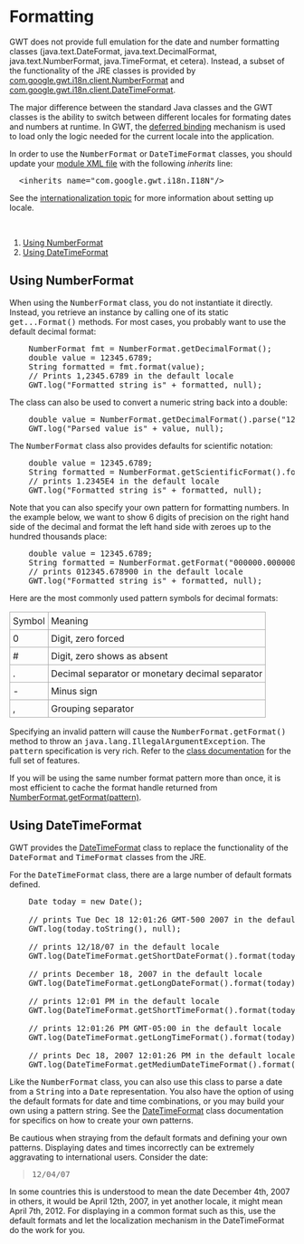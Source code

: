 Formatting
===

<p>GWT does not provide full emulation for the date and number formatting classes (java.text.DateFormat, java.text.DecimalFormat, java.text.NumberFormat, java.TimeFormat, et
cetera). Instead, a subset of the functionality of the JRE classes is provided by <a href="/javadoc/latest/com/google/gwt/i18n/client/NumberFormat.html">com.google.gwt.i18n.client.NumberFormat</a> and <a href="/javadoc/latest/com/google/gwt/i18n/client/DateTimeFormat.html">com.google.gwt.i18n.client.DateTimeFormat</a>.</p>

<p>The major difference between the standard Java classes and the GWT classes is the ability to switch between different locales for formating dates and numbers at runtime. In
GWT, the <a href="DevGuideCodingBasics.html#DevGuideDeferredBinding">deferred binding</a> mechanism is used to load only the logic needed for the current locale into the
application.</p>

<p>In order to use the <tt>NumberFormat</tt> or <tt>DateTimeFormat</tt> classes, you should update your <a href="DevGuideOrganizingProjects.html#DevGuideModuleXml.html">module XML file</a> with
the following <i>inherits</i> line:</p>

<pre class="prettyprint">
  &lt;inherits name=&quot;com.google.gwt.i18n.I18N&quot;/&gt;
</pre>

<p>See the <a href="DevGuideI18n.html">internationalization topic</a> for more information about setting up locale.</p>
<br>

<ol class="toc" id="pageToc">
  <li><a href="#numberformat">Using NumberFormat</a></li>
  <li><a href="#datetimeformat">Using DateTimeFormat</a></li>
</ol>

<h2 id="numberformat">Using NumberFormat</h2>

<p>When using the <tt>NumberFormat</tt> class, you do not instantiate it directly. Instead, you retrieve an instance by calling one of its static <tt>get...Format()</tt> methods.
For most cases, you probably want to use the default decimal format:</p>

<pre class="prettyprint">
    NumberFormat fmt = NumberFormat.getDecimalFormat();
    double value = 12345.6789;
    String formatted = fmt.format(value);
    // Prints 1,2345.6789 in the default locale
    GWT.log(&quot;Formatted string is&quot; + formatted, null);
</pre>

<p>The class can also be used to convert a numeric string back into a double:</p>

<pre class="prettyprint">
    double value = NumberFormat.getDecimalFormat().parse(&quot;12345.6789&quot;);
    GWT.log(&quot;Parsed value is&quot; + value, null);
</pre>

<p>The <tt>NumberFormat</tt> class also provides defaults for scientific notation:</p>

<pre class="prettyprint">
    double value = 12345.6789;
    String formatted = NumberFormat.getScientificFormat().format(value);
    // prints 1.2345E4 in the default locale
    GWT.log(&quot;Formatted string is&quot; + formatted, null);
</pre>

<p>Note that you can also specify your own pattern for formatting numbers. In the example below, we want to show 6 digits of precision on the right hand side of the decimal and
format the left hand side with zeroes up to the hundred thousands place:</p>

<pre class="prettyprint">
    double value = 12345.6789;
    String formatted = NumberFormat.getFormat(&quot;000000.000000&quot;).format(value);
    // prints 012345.678900 in the default locale
    GWT.log(&quot;Formatted string is&quot; + formatted, null);
</pre>

<p>Here are the most commonly used pattern symbols for decimal formats:</p>

<table>
<tr>
<td style="border: 1px solid #aaa; padding: 5px;">Symbol</td>
<td style="border: 1px solid #aaa; padding: 5px;">Meaning</td>
</tr>

<tr>
<td style="border: 1px solid #aaa; padding: 5px;">0</td>
<td style="border: 1px solid #aaa; padding: 5px;">Digit, zero forced</td>
</tr>

<tr>
<td style="border: 1px solid #aaa; padding: 5px;">#</td>
<td style="border: 1px solid #aaa; padding: 5px;">Digit, zero shows as absent</td>
</tr>

<tr>
<td style="border: 1px solid #aaa; padding: 5px;">.</td>
<td style="border: 1px solid #aaa; padding: 5px;">Decimal separator or monetary decimal separator</td>
</tr>

<tr>
<td style="border: 1px solid #aaa; padding: 5px;">-</td>
<td style="border: 1px solid #aaa; padding: 5px;">Minus sign</td>
</tr>

<tr>
<td style="border: 1px solid #aaa; padding: 5px;">,</td>
<td style="border: 1px solid #aaa; padding: 5px;">Grouping separator</td>
</tr>
</table>



<p>Specifying an invalid pattern will cause the <tt>NumberFormat.getFormat()</tt> method to throw an <tt>java.lang.IllegalArgumentException</tt>. The <tt>pattern</tt>
specification is very rich. Refer to the <a href="/javadoc/latest/com/google/gwt/i18n/client/NumberFormat.html">class
documentation</a> for the full set of features.</p>

<p>If you will be using the same number format pattern more than once, it is most efficient to cache the format handle returned from <a href="/javadoc/latest/com/google/gwt/i18n/client/NumberFormat.html#getFormat(java.lang.String)">NumberFormat.getFormat(pattern)</a>.</p>

<h2 id="datetimeformat">Using DateTimeFormat</h2>

<p>GWT provides the <a href="/javadoc/latest/com/google/gwt/i18n/client/DateTimeFormat.html">DateTimeFormat</a> class to
replace the functionality of the <tt>DateFormat</tt> and <tt>TimeFormat</tt> classes from the JRE.</p>

<p>For the <tt>DateTimeFormat</tt> class, there are a large number of default formats defined.</p>

<pre class="prettyprint">
    Date today = new Date();

    // prints Tue Dec 18 12:01:26 GMT-500 2007 in the default locale.
    GWT.log(today.toString(), null);

    // prints 12/18/07 in the default locale
    GWT.log(DateTimeFormat.getShortDateFormat().format(today), null);

    // prints December 18, 2007 in the default locale
    GWT.log(DateTimeFormat.getLongDateFormat().format(today), null);

    // prints 12:01 PM in the default locale
    GWT.log(DateTimeFormat.getShortTimeFormat().format(today), null);

    // prints 12:01:26 PM GMT-05:00 in the default locale
    GWT.log(DateTimeFormat.getLongTimeFormat().format(today), null);

    // prints Dec 18, 2007 12:01:26 PM in the default locale
    GWT.log(DateTimeFormat.getMediumDateTimeFormat().format(today), null);
</pre>

<p>Like the <tt>NumberFormat</tt> class, you can also use this class to parse a date from a <tt>String</tt> into a <tt>Date</tt> representation. You also have the option of using
the default formats for date and time combinations, or you may build your own using a pattern string. See the <a href="/javadoc/latest/com/google/gwt/i18n/client/DateTimeFormat.html">DateTimeFormat</a> class documentation for specifics on how to create your own patterns.</p>

<p>Be cautious when straying from the default formats and defining your own patterns. Displaying dates and times incorrectly can be extremely aggravating to international users.
Consider the date:</p>

<blockquote><tt>12/04/07</tt></blockquote>

<p>In some countries this is understood to mean the date December 4th, 2007 in others, it would be April 12th, 2007, in yet another locale, it might mean April 7th, 2012. For
displaying in a common format such as this, use the default formats and let the localization mechanism in the DateTimeFormat do the work for you.</p>

